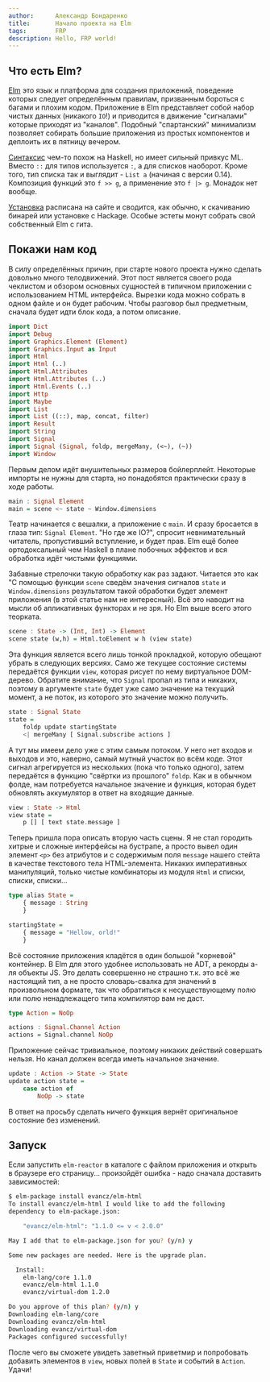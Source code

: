 ```yaml
---
author:      Александр Бондаренко
title:       Начало проекта на Elm
tags:        FRP
description: Hello, FRP world!
---
```


## Что есть Elm?

[Elm](http://elm-lang.org/) это язык и платформа для создания приложений, поведение которых следует определённым правилам, призванным бороться с багами и плохим кодом.
Приложение в Elm представляет собой набор чистых данных (никакого `IO`!) и приводится в движение "сигналами" которые приходят из "каналов".
Подобный "спартанский" минимализм позволяет собирать большие приложения из простых компонентов и деплоить их в пятницу вечером.

[Синтаксис](http://elm-lang.org/learn/Syntax.elm) чем-то похож на Haskell, но имеет сильный привкус ML. Вместо `::` для типов используется `:`, а для списков наоборот. Кроме того, тип списка так и выглядит - `List a` (начиная с версии 0.14). Композиция функций это `f >> g`, а применение это `f |> g`. Монадок нет вообще.

[Установка](http://elm-lang.org/Install.elm) расписана на сайте и сводится, как обычно, к скачиванию бинарей или установке с Hackage. Особые эстеты монут собрать свой собственный Elm с гита.

## Покажи нам код

В силу определённых причин, при старте нового проекта нужно сделать довольно много телодвижений. Этот пост является своего рода чеклистом и обзором основных сущностей в типичном приложении с использованием HTML интерфейса. Вырезки кода можно собрать в одном файле и он будет рабочим. Чтобы разговор был предметным, сначала будет идти блок кода, а потом описание.

```haskell
import Dict
import Debug
import Graphics.Element (Element)
import Graphics.Input as Input
import Html
import Html (..)
import Html.Attributes
import Html.Attributes (..)
import Html.Events (..)
import Http
import Maybe
import List
import List ((::), map, concat, filter)
import Result
import String
import Signal
import Signal (Signal, foldp, mergeMany, (<~), (~))
import Window
```

Первым делом идёт внушительных размеров бойлерплейт. Некоторые импорты не нужны для старта, но понадобятся практически сразу в ходе работы.

```haskell
main : Signal Element
main = scene <~ state ~ Window.dimensions
```

Театр начинается с вешалки, а приложение с `main`. И сразу бросается в глаза тип: `Signal Element`. "Но где же IO?", спросит невнимательный читатель, пропустивший вступление, и будет прав. Elm ещё более ортодоксальный чем Haskell в плане побочных эффектов и вся обработка идёт чистыми функциями.

Забавные стрелочки такую обработку как раз задают. Читается это как "С помощью функции `scene` сведём значения сигналов `state` и `Window.dimensions` результатом такой обработки будет элемент приложения (в этой статье нам не интересный). Всё это наводит на мысли об апликативных функторах и не зря. Но Elm выше всего этого теорката.

```haskell
scene : State -> (Int, Int) -> Element
scene state (w,h) = Html.toElement w h (view state)
```

Эта функция является всего лишь тонкой прокладкой, которую обещают убрать в следующих версиях. Само же текущее состояние системы передаётся функции `view`, которая рисует по нему виртуальное DOM-дерево. Обратите внимание, что `Signal` пропал из типа и никаких, поэтому в аргументе `state` будет уже само значение на текущий момент, а не поток, из которого это значение можно получить.

```haskell
state : Signal State
state =
    foldp update startingState
    <| mergeMany [ Signal.subscribe actions ]
```

А тут мы имеем дело уже с этим самым потоком. У него нет входов и выходов и это, наверно, самый мутный участок во всём коде. Этот сигнал агрегируется из нескольких (пока что только одного), затем передаётся в функцию "свёртки из прошлого" `foldp`. Как и в обычном фолде, нам потребуется начальное значение и функция, которая будет обновлять аккумулятор в ответ на входящие данные.

```haskell
view : State -> Html
view state =
    p [] [ text state.message ]
```

Теперь пришла пора описать вторую часть сцены. Я не стал городить хитрые и сложные интерфейсы на бустрапе, а просто вывел один элемент `<p>` без атрибутов и с содержимым поля `message` нашего стейта в качестве текстового тела HTML-элемента. Никаких императивных манипуляций, только чистые комбинаторы из модуля `Html` и списки, списки, списки...

```haskell
type alias State =
    { message : String
    }

startingState =
    { message = "Hellow, orld!"
    }
```

Всё состояние приложения кладётся в один большой "корневой" контейнер. В Elm для этого удобнее использовать не ADT, а рекорды а-ля объекты JS. Это делать совершенно не страшно т.к. это всё же настоящий тип, а не просто словарь-свалка для значений в произвольном формате, так что обратиться к несуществующему полю или полю ненадлежащего типа компилятор вам не даст.

```haskell
type Action = NoOp

actions : Signal.Channel Action
actions = Signal.channel NoOp
```

Приложение сейчас тривиальное, поэтому никаких действий совершать нельзя. Но канал должен всегда иметь начальное значение.

```haskell
update : Action -> State -> State
update action state =
    case action of
        NoOp -> state
```

В ответ на просьбу сделать ничего функция вернёт оригинальное состояние без изменений.

## Запуск

Если запустить `elm-reactor` в каталоге с файлом приложения и открыть в браузере его страницу... произойдёт ошибка - надо сначала доставить зависимостей:

```bash
$ elm-package install evancz/elm-html
To install evancz/elm-html I would like to add the following
dependency to elm-package.json:

    "evancz/elm-html": "1.1.0 <= v < 2.0.0"

May I add that to elm-package.json for you? (y/n) y

Some new packages are needed. Here is the upgrade plan.

  Install:
    elm-lang/core 1.1.0
    evancz/elm-html 1.1.0
    evancz/virtual-dom 1.2.0

Do you approve of this plan? (y/n) y
Downloading elm-lang/core
Downloading evancz/elm-html
Downloading evancz/virtual-dom
Packages configured successfully!
```

После чего вы сможете увидеть заветный приветмир и попробовать добавить элементов в `view`, новых полей в `State` и событий в `Action`. Удачи!
